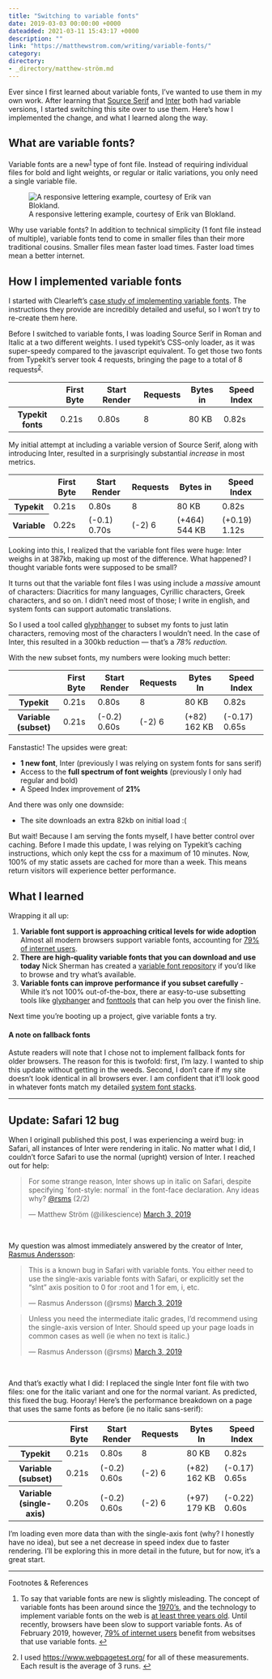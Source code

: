 ```yaml
---
title: "Switching to variable fonts"
date: 2019-03-03 00:00:00 +0000
dateadded: 2021-03-11 15:43:17 +0000
description: ""
link: "https://matthewstrom.com/writing/variable-fonts/"
category:
directory:
- _directory/matthew-ström.md
---
```

<p>Ever since I first learned about variable fonts, I’ve wanted to use them in my own work. After learning that  <a href="https://github.com/adobe-fonts/source-serif-pro" target="_blank" rel="noopener">Source Serif</a> and <a href="https://rsms.me/inter/" target="_blank" rel="noopener">Inter</a> both had variable versions, I started switching this site over to use them. Here’s how I implemented the change, and what I learned along the way.</p>
<h2 id="what-are-variable-fonts%3F">What are variable fonts?</h2>
<p>Variable fonts are a new<sup class="footnote-ref"><a href="#fn1" id="fnref1">1</a></sup> type of font file. Instead of requiring individual files for bold and light weights, or regular or italic variations, you only need a single variable file.</p>
<figure data-type="image"><img src="https://matthewstrom.com/images/variable-1.gif" alt="A responsive lettering example, courtesy of Erik van Blokland."><figcaption>A responsive lettering example, courtesy of Erik van Blokland.</figcaption></figure>
<p>Why use variable fonts? In addition to technical simplicity (1 font file instead of multiple), variable fonts tend to come in smaller files than their more traditional cousins. Smaller files mean faster load times. Faster load times mean a better internet.</p>
<h2 id="how-i-implemented-variable-fonts">How I implemented variable fonts</h2>
<p>I started with Clearleft’s <a href="https://medium.com/clear-left-thinking/how-to-use-variable-fonts-in-the-real-world-e6d73065a604" target="_blank" rel="noopener">case study of implementing variable fonts</a>. The instructions they provide are incredibly detailed and useful, so I won’t try to re-create them here.</p>
<p>Before I switched to variable fonts, I was loading Source Serif in Roman and Italic at a two different weights. I used typekit’s CSS-only loader, as it was super-speedy compared to the javascript equivalent. To get those two fonts from Typekit’s server took 4 requests, bringing the page to a total of 8 requests<sup class="footnote-ref"><a href="#fn2" id="fnref2">2</a></sup>.</p>
<table class="table--responsive l--mar-top-m l--mar-btm-m">
  <colgroup></colgroup>
  <colgroup span="5"></colgroup>
  <thead>
    <tr>
      <th class="table--header-empty"></th>
      <th class="t--align-right table--group-start">First Byte</th>
      <th class="t--align-right">Start Render</th>
      <th class="t--align-right">Requests</th>
      <th class="t--align-right">Bytes in</th>
      <th class="t--align-right table--group-end">Speed Index</th>
    </tr>
  </thead>
  <tbody>
    <tr>
      <th scope="row">Typekit fonts</th>
      <td data-label="First Byte" class="t--align-right t--numbers-tabular table--group-start">0.21s</td>
      <td data-label="Start Render" class="t--align-right t--numbers-tabular">0.80s</td>
      <td data-label="Requests" class="t--align-right t--numbers-tabular">8</td>
      <td data-label="Bytes In" class="t--align-right t--numbers-tabular">80 KB</td>
      <td data-label="Speed Index" class="t--align-right t--numbers-tabular table--group-end">0.82s</td>
    </tr>
  </tbody>
</table>
<p>My initial attempt at including a variable version of Source Serif, along with introducing Inter, resulted in a surprisingly substantial <em>increase</em> in most metrics.</p>
<table class="table--responsive l--mar-top-m l--mar-btm-m">
  <colgroup></colgroup>
  <colgroup span="5"></colgroup>
  <thead>
    <tr>
      <th class="table--header-empty"></th>
      <th class="t--align-right table--group-start">First Byte</th>
      <th class="t--align-right">Start Render</th>
      <th class="t--align-right">Requests</th>
      <th class="t--align-right">Bytes in</th>
      <th class="t--align-right table--group-end">Speed Index</th>
    </tr>
  </thead>
  <tbody>
    <tr>
      <th scope="row">Typekit</th>
      <td data-label="First Byte" class="t--align-right t--numbers-tabular table--group-start">0.21s</td>
      <td data-label="Start Render" class="t--align-right t--numbers-tabular">0.80s</td>
      <td data-label="Requests" class="t--align-right t--numbers-tabular">8</td>
      <td data-label="Bytes In" class="t--align-right t--numbers-tabular">80 KB</td>
      <td data-label="Speed Index" class="t--align-right t--numbers-tabular table--group-end">0.82s</td>
    </tr>
    <tr>
      <th scope="row">Variable</th>
      <td data-label="First Byte" class="t--align-right t--numbers-tabular table--group-start">0.22s</td>
      <td data-label="Start Render" class="t--align-right t--numbers-tabular">
        <span class="c--green t--size-s">(-0.1)</span> 0.70s</td>
      <td data-label="Requests" class="t--align-right t--numbers-tabular">
        <span class="c--green t--size-s">(-2)</span> 6</td>
      <td data-label="Bytes In" class="t--align-right t--numbers-tabular">
        <span class="c--red t--size-s">(+464)</span> 544 KB</td>
      <td data-label="Speed Index" class="t--align-right t--numbers-tabular table--group-end">
        <span class="c--red t--size-s">(+0.19)</span> 1.12s</td>
    </tr>
  </tbody>
</table>
<p>Looking into this, I realized that the variable font files were huge: Inter weighs in at 387kb, making up most of the difference. What happened? I thought variable fonts were supposed to be small?</p>
<p>It turns out that the variable font files I was using include a <em>massive</em> amount of characters: Diacritics for many languages, Cyrillic characters, Greek characters, and so on. I didn’t need most of those; I write in english, and system fonts can support automatic translations.</p>
<p>So I used a tool called <a href="https://github.com/filamentgroup/glyphhanger" target="_blank" rel="noopener">glyphhanger</a> to subset my fonts to just latin characters, removing most of the characters I wouldn’t need. In the case of Inter, this resulted in a 300kb reduction — that’s a <em>78% reduction.</em></p>
<p>With the new subset fonts, my numbers were looking much better:</p>
<table class="table--responsive l--mar-top-m l--mar-btm-m">
  <colgroup></colgroup>
  <colgroup span="5"></colgroup>
  <thead>
    <tr>
      <th class="table--header-empty"></th>
      <th class="t--align-right table--group-start">First Byte</th>
      <th class="t--align-right">Start Render</th>
      <th class="t--align-right">Requests</th>
      <th class="t--align-right">Bytes In</th>
      <th class="t--align-right table--group-end">Speed Index</th>
    </tr>
  </thead>
  <tbody>
    <tr>
      <th scope="row">Typekit</th>
      <td data-label="First Byte" class="t--align-right t--numbers-tabular table--group-start">0.21s</td>
      <td data-label="Start Render" class="t--align-right t--numbers-tabular">0.80s</td>
      <td data-label="Requests" class="t--align-right t--numbers-tabular">8</td>
      <td data-label="Bytes In" class="t--align-right t--numbers-tabular">80 KB</td>
      <td data-label="Speed Index" class="t--align-right t--numbers-tabular table--group-end">0.82s</td>
    </tr>
    <tr>
      <th scope="row">Variable (subset)</th>
      <td data-label="First Byte" class="t--align-right t--numbers-tabular table--group-start">0.21s</td>
      <td data-label="Start Render" class="t--align-right t--numbers-tabular">
        <span class="c--green t--size-s">(-0.2) </span>0.60s</td>
      <td data-label="Requests" class="t--align-right t--numbers-tabular">
        <span class="c--green  t--size-s">(-2) </span>6</td>
      <td data-label="Bytes In" class="t--align-right t--numbers-tabular">
        <span class="c--red  t--size-s">(+82) </span>162 KB</td>
      <td data-label="Speed Index" class="t--align-right t--numbers-tabular table--group-end">
        <span class="c--green  t--size-s">(-0.17) </span>0.65s</td>
    </tr>
  </tbody>
</table>
<p>Fanstastic! The upsides were great:</p>
<ul>
<li><strong>1 new font</strong>, Inter (previously I was relying on system fonts for sans serif)</li>
<li>Access to the <strong>full spectrum of font weights</strong> (previously I only had regular and bold)</li>
<li>A Speed Index improvement of <strong>21%</strong></li>
</ul>
<p>And there was only one downside:</p>
<ul>
<li>The site downloads an extra 82kb on initial load :(</li>
</ul>
<p>But wait! Because I am serving the fonts myself, I have better control over caching. Before I made this update, I was relying on Typekit’s caching instructions, which only kept the css for a maximum of 10 minutes. Now, 100% of my static assets are cached for more than a week. This means return visitors will experience better performance.</p>
<h2 id="what-i-learned">What I learned</h2>
<p>Wrapping it all up:</p>
<ol>
<li><strong>Variable font support is approaching critical levels for wide adoption</strong> Almost all modern browsers support variable fonts, accounting for <a href="https://caniuse.com/#search=variable%20fonts" target="_blank" rel="noopener">79% of internet users</a>.</li>
<li><strong>There are high-quality variable fonts that you can download and use today</strong> Nick Sherman has created a <a href="https://v-fonts.com/" target="_blank" rel="noopener">variable font repository</a> if you’d like to browse and try what’s available.</li>
<li><strong>Variable fonts can improve performance if you subset carefully</strong> - While it’s not 100% out-of-the-box, there ar easy-to-use subsetting tools like <a href="https://github.com/filamentgroup/glyphhanger" target="_blank" rel="noopener">glyphanger</a> and <a href="https://github.com/fonttools/fonttools" target="_blank" rel="noopener">fonttools</a> that can help you over the finish line.</li>
</ol>
<p>Next time you’re booting up a project, give variable fonts a try.</p>
<h4 id="a-note-on-fallback-fonts">A note on fallback fonts</h4>
<p>Astute readers will note that I chose not to implement fallback fonts for older browsers. The reason for this is twofold: first, I’m lazy. I wanted to ship this update without getting in the weeds. Second, I don’t care if my site doesn’t look identical in all browsers ever. I am confident that it’ll look good in whatever fonts match my detailed <a href="https://gist.github.com/don1138/5761014" target="_blank" rel="noopener">system font stacks</a>.</p>
<hr>
<h2 id="update%3A-safari-12-bug">Update: Safari 12 bug</h2>
<p>When I originall published this post, I was experiencing a weird bug: in Safari, all instances of Inter were rendering in italic. No matter what I did, I couldn’t force Safari to use the normal (upright) version of Inter. I reached out for help:</p>
<blockquote class="twitter-tweet" data-conversation="none" data-dnt="true"><p lang="en" dir="ltr">For some strange reason, Inter shows up in italic on Safari, despite specifying `font-style: normal` in the font-face declaration. Any ideas why? <a href="https://twitter.com/rsms?ref_src=twsrc%5Etfw">@rsms</a> (2/2)</p>&mdash; Matthew Ström (@ilikescience) <a href="https://twitter.com/ilikescience/status/1102259490576052225?ref_src=twsrc%5Etfw">March 3, 2019</a></blockquote> <script async="" src="https://platform.twitter.com/widgets.js" charset="utf-8"></script><br>
<p>My question was almost immediately answered by the creator of Inter, <a href="https://rsms.me/" target="_blank" rel="noopener">Rasmus Andersson</a>:</p>
<blockquote class="twitter-tweet" data-conversation="none" data-dnt="true"><p lang="en" dir="ltr">This is a known bug in Safari with variable fonts. You either need to use the single-axis variable fonts with Safari, or explicitly set the “slnt” axis position to 0 for :root and 1 for em, i, etc.</p>&mdash; Rasmus Andersson (@rsms) <a href="https://twitter.com/rsms/status/1102265361360052224?ref_src=twsrc%5Etfw">March 3, 2019</a></blockquote> <script async="" src="https://platform.twitter.com/widgets.js" charset="utf-8"></script>
<blockquote class="twitter-tweet" data-conversation="none" data-dnt="true"><p lang="en" dir="ltr">Unless you need the intermediate italic grades, I’d recommend using the single-axis version of Inter. Should speed up your page loads in common cases as well (ie when no text is italic.)</p>&mdash; Rasmus Andersson (@rsms) <a href="https://twitter.com/rsms/status/1102267548530176000?ref_src=twsrc%5Etfw">March 3, 2019</a></blockquote> <script async="" src="https://platform.twitter.com/widgets.js" charset="utf-8"></script> <br>
<p>And that’s exactly what I did: I replaced the single Inter font file with two files: one for the italic variant and one for the normal variant. As predicted, this fixed the bug. Hooray! Here’s the performance breakdown on a page that uses the same fonts as before (ie no italic sans-serif):</p>
<table class="table--responsive l--mar-top-m l--mar-btm-m">
  <colgroup></colgroup>
  <colgroup span="5"></colgroup>
  <thead>
    <tr>
      <th class="table--header-empty"></th>
      <th class="t--align-right table--group-start">First Byte</th>
      <th class="t--align-right">Start Render</th>
      <th class="t--align-right">Requests</th>
      <th class="t--align-right">Bytes In</th>
      <th class="t--align-right table--group-end">Speed Index</th>
    </tr>
  </thead>
  <tbody>
    <tr>
      <th scope="row">Typekit</th>
      <td data-label="First Byte" class="t--align-right t--numbers-tabular table--group-start">0.21s</td>
      <td data-label="Start Render" class="t--align-right t--numbers-tabular">0.80s</td>
      <td data-label="Requests" class="t--align-right t--numbers-tabular">8</td>
      <td data-label="Bytes In" class="t--align-right t--numbers-tabular">80 KB</td>
      <td data-label="Speed Index" class="t--align-right t--numbers-tabular table--group-end">0.82s</td>
    </tr>
    <tr>
      <th scope="row">Variable (subset)</th>
      <td data-label="First Byte" class="t--align-right t--numbers-tabular table--group-start">0.21s</td>
      <td data-label="Start Render" class="t--align-right t--numbers-tabular">
        <span class="c--green t--size-s">(-0.2) </span>0.60s</td>
      <td data-label="Requests" class="t--align-right t--numbers-tabular">
        <span class="c--green  t--size-s">(-2) </span>6</td>
      <td data-label="Bytes In" class="t--align-right t--numbers-tabular">
        <span class="c--red  t--size-s">(+82) </span>162 KB</td>
      <td data-label="Speed Index" class="t--align-right t--numbers-tabular table--group-end">
        <span class="c--green  t--size-s">(-0.17) </span>0.65s</td>
    </tr>
     <tr>
      <th scope="row">Variable (single-axis)</th>
      <td data-label="First Byte" class="t--align-right t--numbers-tabular table--group-start">0.20s</td>
      <td data-label="Start Render" class="t--align-right t--numbers-tabular">
        <span class="c--green t--size-s">(-0.2) </span>0.60s</td>
      <td data-label="Requests" class="t--align-right t--numbers-tabular">
        <span class="c--green  t--size-s">(-2) </span>6</td>
      <td data-label="Bytes In" class="t--align-right t--numbers-tabular">
        <span class="c--red  t--size-s">(+97) </span>179 KB</td>
      <td data-label="Speed Index" class="t--align-right t--numbers-tabular table--group-end">
        <span class="c--green  t--size-s">(-0.22) </span>0.60s</td>
    </tr>
  </tbody>
</table>
<p>I’m loading even more data than with the single-axis font (why? I honestly have no idea), but see a net decrease in speed index due to faster rendering. I’ll be exploring this in more detail in the future, but for now, it’s a great start.</p>
<hr>
<section class="footnotes l--space-compact">
<div class="t--weight-bold l--pad-btm-s">Footnotes & References</div>
<ol class="footnotes-list">
<li id="fn1" class="footnote-item"><p>To say that variable fonts are new is slightly misleading. The concept of variable fonts has been around since the <a href="https://eyeondesign.aiga.org/parametric-and-variable-typeface-systems-shape-shifters-for-letterforms/" target="_blank" rel="noopener">1970’s</a>, and the technology to implement variable fonts on the web is <a href="https://medium.com/variable-fonts/https-medium-com-tiro-introducing-opentype-variable-fonts-12ba6cd2369" target="_blank" rel="noopener">at least three years old</a>. Until recently, browsers have been slow to support variable fonts. As of February 2019, however, <a href="https://caniuse.com/#search=variable%20fonts" target="_blank" rel="noopener">79% of internet users</a> benefit from websitses that use variable fonts. <a href="#fnref1" class="footnote-backref">↩︎</a></p>
</li>
<li id="fn2" class="footnote-item"><p>I used <a href="https://www.webpagetest.org/" target="_blank" rel="noopener">https://www.webpagetest.org/</a> for all of these measurements. Each result is the average of 3 runs. <a href="#fnref2" class="footnote-backref">↩︎</a></p>
</li>
</ol>
</section>
